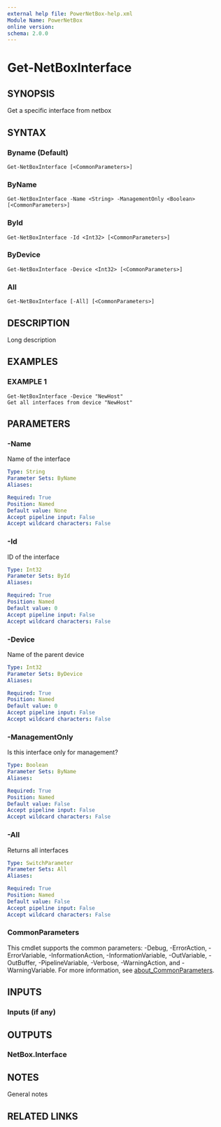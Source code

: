 ```yaml
---
external help file: PowerNetBox-help.xml
Module Name: PowerNetBox
online version:
schema: 2.0.0
---
```


# Get-NetBoxInterface

## SYNOPSIS
Get a specific interface from netbox

## SYNTAX

### Byname (Default)
```
Get-NetBoxInterface [<CommonParameters>]
```

### ByName
```
Get-NetBoxInterface -Name <String> -ManagementOnly <Boolean> [<CommonParameters>]
```

### ById
```
Get-NetBoxInterface -Id <Int32> [<CommonParameters>]
```

### ByDevice
```
Get-NetBoxInterface -Device <Int32> [<CommonParameters>]
```

### All
```
Get-NetBoxInterface [-All] [<CommonParameters>]
```

## DESCRIPTION
Long description

## EXAMPLES

### EXAMPLE 1
```
Get-NetBoxInterface -Device "NewHost"
Get all interfaces from device "NewHost"
```

## PARAMETERS

### -Name
Name of the interface

```yaml
Type: String
Parameter Sets: ByName
Aliases:

Required: True
Position: Named
Default value: None
Accept pipeline input: False
Accept wildcard characters: False
```

### -Id
ID of the interface

```yaml
Type: Int32
Parameter Sets: ById
Aliases:

Required: True
Position: Named
Default value: 0
Accept pipeline input: False
Accept wildcard characters: False
```

### -Device
Name of the parent device

```yaml
Type: Int32
Parameter Sets: ByDevice
Aliases:

Required: True
Position: Named
Default value: 0
Accept pipeline input: False
Accept wildcard characters: False
```

### -ManagementOnly
Is this interface only for management?

```yaml
Type: Boolean
Parameter Sets: ByName
Aliases:

Required: True
Position: Named
Default value: False
Accept pipeline input: False
Accept wildcard characters: False
```

### -All
Returns all interfaces

```yaml
Type: SwitchParameter
Parameter Sets: All
Aliases:

Required: True
Position: Named
Default value: False
Accept pipeline input: False
Accept wildcard characters: False
```

### CommonParameters
This cmdlet supports the common parameters: -Debug, -ErrorAction, -ErrorVariable, -InformationAction, -InformationVariable, -OutVariable, -OutBuffer, -PipelineVariable, -Verbose, -WarningAction, and -WarningVariable. For more information, see [about_CommonParameters](http://go.microsoft.com/fwlink/?LinkID=113216).

## INPUTS

### Inputs (if any)
## OUTPUTS

### NetBox.Interface
## NOTES
General notes

## RELATED LINKS
